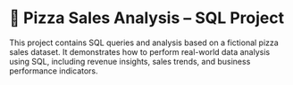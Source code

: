 # 🍕 Pizza Sales Analysis – SQL Project

This project contains SQL queries and analysis based on a fictional pizza sales dataset. It demonstrates how to perform real-world data analysis using SQL, including revenue insights, sales trends, and business performance indicators.

